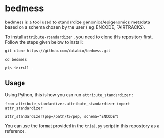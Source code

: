 # bedmess

bedmess is a tool used to standardize genomics/epigenomics metadata based on a schema chosen by the user ( eg. ENCODE, FAIRTRACKS).


To install `attribute-standardizer` , you need to clone this repository first. Follow the steps given below to install:

```
git clone https://github.com/databio/bedmess.git

cd bedmess

pip install .

```

## Usage

Using Python, this is how you can run `attribute_standardizer` :


```
from attribute_standardizer.attribute_standardizer import attr_standardizer

attr_standardizer(pep=/path/to/pep, schema="ENCODE")
```

You can use the format provided in the `trial.py` script in this repository as a reference. 